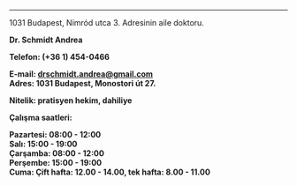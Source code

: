 <html>
<body>
<hr>
1031 Budapest, Nimród utca 3. Adresinin aile doktoru.<br> 
  
<b> Dr. Schmidt Andrea<b> <br> 
  
Telefon: (+36 1) 454-0466<br> 

E-mail: drschmidt.andrea@gmail.com <br> 
Adres: 1031 Budapest, Monostori út 27.<br> 

Nitelik: pratisyen hekim, dahiliye<br> 

Çalışma saatleri:<br> 

Pazartesi: 08:00 - 12:00<br> 
Salı: 15:00 - 19:00<br> 
Çarşamba: 08:00 - 12:00<br> 
Perşembe: 15:00 - 19:00<br> 
Cuma: Çift hafta: 12.00 - 14.00, tek hafta: 8.00 - 11.00<br> 
